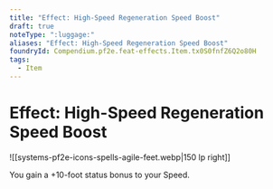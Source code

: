 ```yaml
---
title: "Effect: High-Speed Regeneration Speed Boost"
draft: true
noteType: ":luggage:"
aliases: "Effect: High-Speed Regeneration Speed Boost"
foundryId: Compendium.pf2e.feat-effects.Item.tx0S0fnfZ6Q2o80H
tags:
  - Item
---
```


# Effect: High-Speed Regeneration Speed Boost
![[systems-pf2e-icons-spells-agile-feet.webp|150 lp right]]

You gain a +10-foot status bonus to your Speed.
